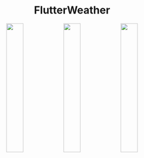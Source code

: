 <h1 align="center">FlutterWeather</h1>

<p align="center">
<img src="https://user-images.githubusercontent.com/82755985/211476960-7d8b0c5d-ce65-44ca-b356-5246cdc19723.jpg" width="30%"></img> 
<img src="https://user-images.githubusercontent.com/82755985/211477116-9359536b-2232-42a5-b1d7-f549df72dd74.jpg" width="30%"></img> 
<img src="https://user-images.githubusercontent.com/82755985/211477185-ea6063c6-ce86-45e3-87fb-465870a113fc.jpg" width="30%"></img> 
</p>

